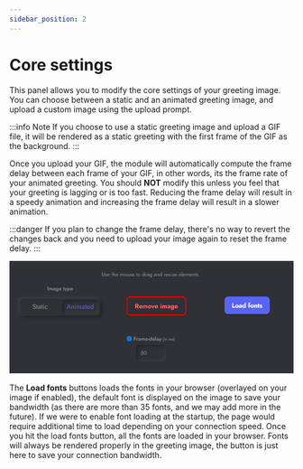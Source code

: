 ```yaml
---
sidebar_position: 2
---
```


# Core settings

This panel allows you to modify the core settings of your greeting image. You can choose between a static and an animated greeting image, and upload a custom image using the upload prompt. 

:::info Note
If you choose to use a static greeting image and upload a GIF file, it will be rendered as a static greeting with the first frame of the GIF as the background.
:::

Once you upload your GIF, the module will automatically compute the frame delay between each frame of your GIF, in other words, its the frame rate of your animated greeting. You should **NOT** modify this unless you feel that your greeting is lagging or is too fast. Reducing the frame delay will result in a speedy animation and increasing the frame delay will result in a slower animation. 

:::danger
If you plan to change the frame delay, there's no way to revert the changes back and you need to upload your image again to reset the frame delay.
:::

<img alt="Image settings panel" className="docImg" src="/img/docs/c20157c398b6f9e2b2f0cbba4ddbde85.png" />

The **Load fonts** buttons loads the fonts in your browser (overlayed on your image if enabled), the default font is displayed on the image to save your bandwidth (as there are more than 35 fonts, and we may add more in the future). If we were to enable font loading at the startup, the page would require additional time to load depending on your connection speed. Once you hit the load fonts button, all the fonts are loaded in your browser. Fonts will always be rendered properly in the greeting image, the button is just here to save your connection bandwidth.
